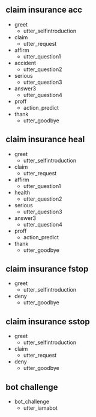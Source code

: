 ## claim insurance acc
* greet
  - utter_selfintroduction
* claim
  - utter_request
* affirm
  - utter_question1
* accident
  - utter_question2
* serious
  - utter_question3
* answer3
  - utter_question4
* proff
  - action_predict
* thank
  - utter_goodbye 
  

## claim insurance heal
* greet
  - utter_selfintroduction
* claim
  - utter_request
* affirm
  - utter_question1
* health
  - utter_question2
* serious
  - utter_question3
* answer3 
  - utter_question4
* proff
  - action_predict
* thank
  - utter_goodbye

## claim insurance fstop
* greet
  - utter_selfintroduction
* deny
  - utter_goodbye

## claim insurance sstop
* greet
  - utter_selfintroduction
* claim
  - utter_request
* deny
  - utter_goodbye

## bot challenge
* bot_challenge
  - utter_iamabot
